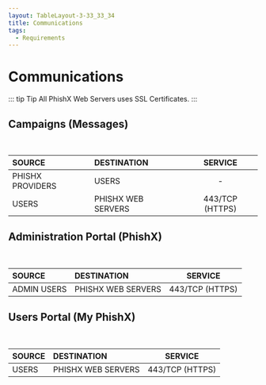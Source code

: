 ```yaml
---
layout: TableLayout-3-33_33_34
title: Communications
tags:
  - Requirements
---
```


# Communications

::: tip Tip
All PhishX Web Servers uses SSL Certificates.
:::

## Campaigns (**Messages**)

<br>

| SOURCE           | DESTINATION        |     SERVICE     |
| :--------------- | :----------------- | :-------------: |
| PHISHX PROVIDERS | USERS              |        -        |
| USERS            | PHISHX WEB SERVERS | 443/TCP (HTTPS) |

## Administration Portal (**PhishX**)

<br>

| SOURCE      | DESTINATION        |     SERVICE     |
| :---------- | :----------------- | :-------------: |
| ADMIN USERS | PHISHX WEB SERVERS | 443/TCP (HTTPS) |

## Users Portal (**My PhishX**)

<br>

| SOURCE | DESTINATION        |     SERVICE     |
| :----- | :----------------- | :-------------: |
| USERS  | PHISHX WEB SERVERS | 443/TCP (HTTPS) |
